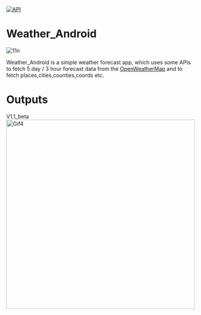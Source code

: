 
<a href="https://android-arsenal.com/api?level=21"><img src="https://img.shields.io/badge/API-21%2B-brightgreen.svg?style=flat" alt="API" /></a>


# Weather_Android
![11n](https://github.com/Denys2211/Weather_Android/assets/75207437/56e9869a-7ec2-4c95-80ea-568f020b66fc)

Weather_Android is a simple weather forecast app, which uses some APIs to fetch 5 day / 3 hour forecast data from the [OpenWeatherMap](https://openweathermap.org/forecast5) and to fetch places,cities,counties,coords etc.

# Outputs
V1.1_beta
<img height= "500" src="https://github.com/Denys2211/Weather_Android/assets/75207437/92a4b7a9-70ca-4ff6-8288-041bcdddc9e2.gif" alt="Gif4" /></p>
